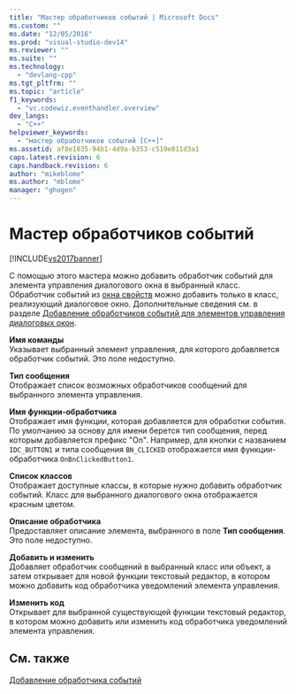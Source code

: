 ```yaml
---
title: "Мастер обработчиков событий | Microsoft Docs"
ms.custom: ""
ms.date: "12/05/2016"
ms.prod: "visual-studio-dev14"
ms.reviewer: ""
ms.suite: ""
ms.technology: 
  - "devlang-cpp"
ms.tgt_pltfrm: ""
ms.topic: "article"
f1_keywords: 
  - "vc.codewiz.eventhandler.overview"
dev_langs: 
  - "C++"
helpviewer_keywords: 
  - "мастер обработчиков событий [C++]"
ms.assetid: af8e1835-94b1-4d9a-b353-c519e011d3a1
caps.latest.revision: 6
caps.handback.revision: 6
author: "mikeblome"
ms.author: "mblome"
manager: "ghogen"
---
```

# Мастер обработчиков событий
[!INCLUDE[vs2017banner](../assembler/inline/includes/vs2017banner.md)]

С помощью этого мастера можно добавить обработчик событий для элемента управления диалогового окна в выбранный класс.  Обработчик событий из [окна свойств](../Topic/Properties%20Window.md) можно добавить только в класс, реализующий диалоговое окно.  Дополнительные сведения см. в разделе [Добавление обработчиков событий для элементов управления диалоговых окон](../mfc/adding-event-handlers-for-dialog-box-controls.md).  
  
 **Имя команды**  
 Указывает выбранный элемент управления, для которого добавляется обработчик событий.  Это поле недоступно.  
  
 **Тип сообщения**  
 Отображает список возможных обработчиков сообщений для выбранного элемента управления.  
  
 **Имя функции\-обработчика**  
 Отображает имя функции, которая добавляется для обработки события.  По умолчанию за основу для имени берется тип сообщения, перед которым добавляется префикс "On".  Например, для кнопки с названием `IDC_BUTTON1` и типа сообщения `BN_CLICKED` отображается имя функции\-обработчика `OnBnClickedButton1`.  
  
 **Список классов**  
 Отображает доступные классы, в которые нужно добавить обработчик событий.  Класс для выбранного диалогового окна отображается красным цветом.  
  
 **Описание обработчика**  
 Предоставляет описание элемента, выбранного в поле **Тип сообщения**.  Это поле недоступно.  
  
 **Добавить и изменить**  
 Добавляет обработчик сообщений в выбранный класс или объект, а затем открывает для новой функции текстовый редактор, в котором можно добавить код обработчика уведомлений элемента управления.  
  
 **Изменить код**  
 Открывает для выбранной существующей функции текстовый редактор, в котором можно добавить или изменить код обработчика уведомлений элемента управления.  
  
## См. также  
 [Добавление обработчика событий](../ide/adding-an-event-handler-visual-cpp.md)
